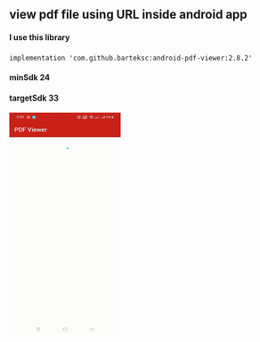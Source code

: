 ## view pdf file using URL inside android app
#### I use this library
`implementation 'com.github.barteksc:android-pdf-viewer:2.8.2'`
#### minSdk 24
#### targetSdk 33


<img src="https://github.com/abdullah-al-shafi/PDFViewer/blob/main/review.gif" width="200" height="400" />



